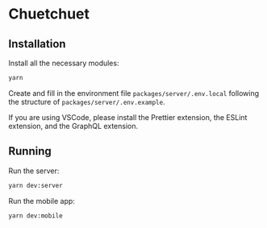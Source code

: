 # Chuetchuet

## Installation

Install all the necessary modules:

```sh
yarn
```

Create and fill in the environment file `packages/server/.env.local` following the structure of `packages/server/.env.example`.

If you are using VSCode, please install the Prettier extension, the ESLint extension, and the GraphQL extension.

## Running

Run the server:

```sh
yarn dev:server
```

Run the mobile app:

```sh
yarn dev:mobile
```

